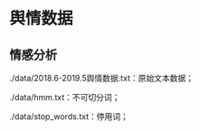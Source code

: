 # 舆情数据

## 情感分析

./data/2018.6-2019.5舆情数据.txt：原始文本数据；

./data/hmm.txt：不可切分词；

./data/stop_words.txt：停用词；
